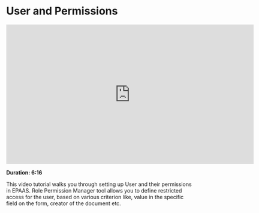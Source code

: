 <!-- add-breadcrumbs -->
# User and Permissions

<iframe width="660" height="371" src="https://www.youtube.com/embed/8Slw1hsTmUI" frameborder="0" allowfullscreen></iframe>

**Duration: 6:16**

This video tutorial walks you through setting up User and their permissions in EPAAS. Role Permission Manager tool allows you to define restricted access for the user, based on various criterion like, value in the specific field on the form, creator of the document etc.
